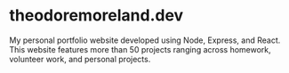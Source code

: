 # theodoremoreland.dev

My personal portfolio website developed using Node, Express, and React. This website features more than 50 projects ranging across homework, volunteer work, and personal projects.